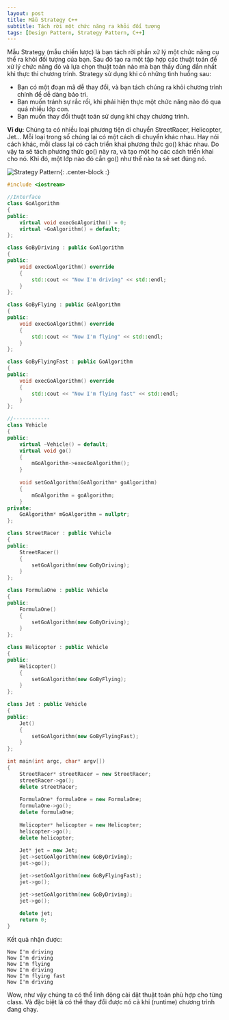 ```yaml
---
layout: post
title: Mẫu Strategy C++
subtitle: Tách rời một chức năng ra khỏi đối tượng
tags: [Design Pattern, Strategy Pattern, C++]
---
```


Mẫu Strategy (mẫu chiến lược) là bạn tách rời phần xử lý một chức năng cụ thể ra khỏi đối tượng của bạn. Sau đó tạo ra một tập hợp các thuật toán để xử lý chức năng đó và lựa chọn thuật toán nào mà bạn thấy đúng đắn nhất khi thực thi chương trình. Strategy sử dụng khi có những tình huống sau:

* Bạn có một đoạn mã dễ thay đổi, và bạn tách chúng ra khỏi chương trình chính để dễ dàng bảo trì.
* Bạn muốn tránh sự rắc rối, khi phải hiện thực một chức năng nào đó qua quá nhiều lớp con.
* Bạn muốn thay đổi thuật toán sử dụng khi chạy chương trình.

**Ví dụ:** Chúng ta có nhiều loại phương tiện di chuyển StreetRacer, Helicopter, Jet... Mỗi loại trong số chúng lại có một cách di chuyển khác nhau. Hay nói cách khác, mỗi class lại có cách triển khai phương thức go() khác nhau. Do vậy ta sẽ tách phương thức go() này ra, và tạo một họ các cách triển khai cho nó. Khi đó, một lớp nào đó cần go() như thế nào ta sẽ set đúng nó.

![Strategy Pattern](https://github.com/bachns/bachns.github.io/blob/master/img/2020_04_27/strategy-pattern.png?raw=true){: .center-block :}

```cpp
#include <iostream>

//Interface
class GoAlgorithm
{
public:
	virtual void execGoAlgorithm() = 0;
	virtual ~GoAlgorithm() = default;
};

class GoByDriving : public GoAlgorithm
{
public:
	void execGoAlgorithm() override
	{
		std::cout << "Now I'm driving" << std::endl;
	}
};

class GoByFlying : public GoAlgorithm
{
public:
	void execGoAlgorithm() override
	{
		std::cout << "Now I'm flying" << std::endl;
	}
};

class GoByFlyingFast : public GoAlgorithm
{
public:
	void execGoAlgorithm() override
	{
		std::cout << "Now I'm flying fast" << std::endl;
	}
};

//------------
class Vehicle
{
public:
	virtual ~Vehicle() = default;
	virtual void go()
	{
		mGoAlgorithm->execGoAlgorithm();
	}
	
	void setGoAlgorithm(GoAlgorithm* goAlgorithm)
	{
		mGoAlgorithm = goAlgorithm;
	}
private:
	GoAlgorithm* mGoAlgorithm = nullptr;
};

class StreetRacer : public Vehicle
{
public:
	StreetRacer()
	{
		setGoAlgorithm(new GoByDriving);
	}
};

class FormulaOne : public Vehicle
{
public:
	FormulaOne()
	{
		setGoAlgorithm(new GoByDriving);
	}
};

class Helicopter : public Vehicle
{
public:
	Helicopter()
	{
		setGoAlgorithm(new GoByFlying);
	}
};

class Jet : public Vehicle
{
public:
	Jet()
	{
		setGoAlgorithm(new GoByFlyingFast);
	}
};

int main(int argc, char* argv[])
{
	StreetRacer* streetRacer = new StreetRacer;
	streetRacer->go();
	delete streetRacer;
	
	FormulaOne* formulaOne = new FormulaOne;
	formulaOne->go();
	delete formulaOne;
	
	Helicopter* helicopter = new Helicopter;
	helicopter->go();
	delete helicopter;
	
	Jet* jet = new Jet;
	jet->setGoAlgorithm(new GoByDriving);
	jet->go();

	jet->setGoAlgorithm(new GoByFlyingFast);
	jet->go();

	jet->setGoAlgorithm(new GoByDriving);
	jet->go();
	
	delete jet;
	return 0;
}
```

Kết quả nhận được:

```console
Now I'm driving
Now I'm driving
Now I'm flying
Now I'm driving
Now I'm flying fast
Now I'm driving
```

Wow, như vậy chúng ta có thể linh động cài đặt thuật toán phù hợp cho từng class. Và đặc biệt là có thể thay đổi được nó cả khi (runtime) chương trình đang chạy.